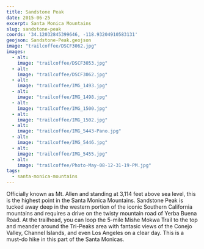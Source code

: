 ```yaml
---
title: Sandstone Peak
date: 2015-06-25
excerpt: Santa Monica Mountains
slug: sandstone-peak
coords: '34.12032845399646, -118.93204910583131'
geojson: Sandstone-Peak.geojson
image: "trailcoffee/DSCF3062.jpg"
images:
  - alt: 
    image: "trailcoffee/DSCF3053.jpg"
  - alt: 
    image: "trailcoffee/DSCF3062.jpg"
  - alt: 
    image: "trailcoffee/IMG_1493.jpg"
  - alt: 
    image: "trailcoffee/IMG_1498.jpg"
  - alt: 
    image: "trailcoffee/IMG_1500.jpg"
  - alt: 
    image: "trailcoffee/IMG_1502.jpg"
  - alt: 
    image: "trailcoffee/IMG_5443-Pano.jpg"
  - alt: 
    image: "trailcoffee/IMG_5446.jpg"
  - alt: 
    image: "trailcoffee/IMG_5455.jpg"
  - alt: 
    image: "trailcoffee/Photo-May-08-12-31-19-PM.jpg"
tags:
  - santa-monica-mountains
---
```

Officially known as Mt. Allen and standing at 3,114 feet above sea level, this is the highest point in the Santa Monica Mountains. Sandstone Peak is tucked away deep in the western portion of the iconic Southern California mountains and requires a drive on the twisty mountain road of Yerba Buena Road. At the trailhead, you can loop the 5-mile Mishe Mokwa Trail to the top and meander around the Tri-Peaks area with fantasic views of the Conejo Valley, Channel Islands, and even Los Angeles on a clear day. This is a must-do hike in this part of the Santa Monicas.



